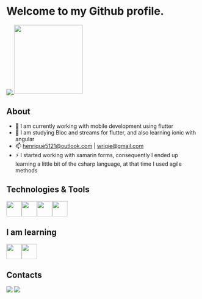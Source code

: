 # Welcome to my Github profile.
<a href="https://github.com/wRiqie/wRiqie">
  <img align="center" src="https://github-readme-stats.vercel.app/api?username=wRiqie&hide=contribs,prs,issues&count_private=true&show_icons=true&theme=tokyonight"/>
</a><img height="180em" src="https://github-readme-stats.vercel.app/api/top-langs/?username=wRiqie&layout=compact&langs_count=7&theme=tokyonight"/>

## About
- 🔭 I am currently working with mobile development using flutter
- 🌱 I am studying Bloc and streams for flutter, and also learning ionic with angular
- 📫 henrique5121@outlook.com | wriqie@gmail.com
- ⚡ I started working with xamarin forms, consequently I ended up learning a little bit of the csharp language, at that time I used agile methods

## Technologies & Tools
<img src="https://cdn.jsdelivr.net/gh/devicons/devicon/icons/flutter/flutter-original.svg" width="40" height="40"/><img src="https://cdn.jsdelivr.net/gh/devicons/devicon/icons/csharp/csharp-original.svg" width="40" height="40"/><img src="https://cdn.jsdelivr.net/gh/devicons/devicon/icons/xamarin/xamarin-original.svg" width="40" height="40"/><img src="https://cdn.jsdelivr.net/gh/devicons/devicon/icons/sqlite/sqlite-original.svg" width="40" height="40"/>

## I am learning
<img src="https://cdn.jsdelivr.net/gh/devicons/devicon/icons/ionic/ionic-original.svg" width="40" height="40"/><img src="https://cdn.jsdelivr.net/gh/devicons/devicon/icons/typescript/typescript-original.svg" width="40" height="40"/>

## Contacts
<div>
<a href = "mailto:wriqie@gmail.com"><img src="https://img.shields.io/badge/Gmail-D14836?style=for-the-badge&logo=gmail&logoColor=white" target="_blank"></a>
<a href="https://www.linkedin.com/in/wriqie" target="_blank"><img src="https://img.shields.io/badge/-LinkedIn-%230077B5?style=for-the-badge&logo=linkedin&logoColor=white" target="_blank"></a>   
</div>
